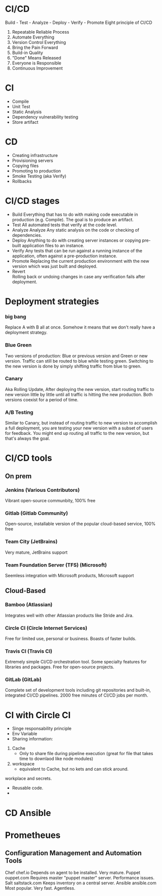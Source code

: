 
# CI/CD
Build - Test - Analyze - Deploy - Verify - Promote
Eight principle of CI/CD
1. Repeatable Reliable Process
2. Automate Everything
3. Version Control Everything
4. Bring the Pain Forward
5. Build-in Quality
6. "Done" Means Released
7. Everyone is Responsible
8. Continuous Improvement

# CI
- Compile
- Unit Test
- Static Analysis
- Dependency vulnerability testing
- Store artifact

# CD
- Creating infrastructure
- Provisioning servers
- Copying files
- Promoting to production
- Smoke Testing (aka Verify)
- Rollbacks

# CI/CD stages
- Build
Everything that has to do with making code executable in production (e.g. Compile). The goal is to produce an artifact.
- Test
All automated tests that verify at the code level.
- Analyze
Analyze	Any static analysis on the code or checking of dependencies.
- Deploy
Anything to do with creating server instances or copying pre-built application files to an instance.
- Verify
Any tests that can be run against a running instance of the application, often against a pre-production instance.
- Promote
Replacing the current production environment with the new version which was just built and deployed.
- Revert	
Rolling back or undoing changes in case any verification fails after deployment.

# Deployment strategies
### big bang
Replace A with B all at once. Somehow it means that we don't really have a deployment strategy.
### Blue Green
Two versions of production: Blue or previous version and Green or new version. Traffic can still be routed to blue while testing green. Switching to the new version is done by simply shifting traffic from blue to green.
### Canary
Aka Rolling Update, After deploying the new version, start routing traffic to new version little by little until all traffic is hitting the new production. Both versions coexist for a period of time.
### A/B Testing
Similar to Canary, but instead of routing traffic to new version to accomplish a full deployment, you are testing your new version with a subset of users for feedback. You might end up routing all traffic to the new version, but that's always the goal.

# CI/CD tools
## On prem
### Jenkins	 (Various Contributors)
Vibrant open-source communbity, 100% free
### Gitlab (Gitlab Community)		
Open-source, installable version of the popular cloud-based service, 100% free
### Team City	(JetBrains)
Very mature, JetBrains support
### Team Foundation Server (TFS)	(Microsoft)	
Seemless integration with Microsoft products, Microsoft support
## Cloud-Based
### Bamboo	(Atlassian)	
Integrates well with other Atlassian products like Stride and Jira.
### Circle CI	(Circle Internet Services)	
Free for limited use, personal or business. Boasts of faster builds.
### Travis CI	(Travis CI)	
Extremely simple CI/CD orchestration tool. Some specialty features for libraries and packages. Free for open-source projects.
### GitLab	(GitLab)	
Complete set of development tools including git repositories and built-in, integrated CI/CD pipelines. 2000 free minutes of CI/CD jobs per month.

# CI with Circle CI
- Singe responsability principle
- Env Variable
- Sharing information: 
1. Cache
   - Only to share file during pipeline execution (great for file that takes time to downlaod like node modules)
2. workspace
   - equivalent to Cache, but no kets and can stick around.

workplace and secrets.
- Reusable code.
- 

# CD Ansible

# Prometheues

## Configuration Management and Automation Tools
Chef	chef.io	Depends on agent to be installed. Very mature.
Puppet	ouppet.com	Requires master "puppet master" server. Performance issues.
Salt	saltstack.com	Keeps inventory on a central server.
Ansible	ansible.com	Most popular. Very fast. Agentless.